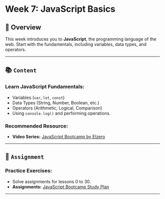 # Week 7: JavaScript Basics

## 🚀 Overview

This week introduces you to **JavaScript**, the programming language of the web. Start with the fundamentals, including variables, data types, and operators.

---

## 📚 `Content`

### Learn JavaScript Fundamentals:

- Variables (`var`, `let`, `const`)
- Data Types (String, Number, Boolean, etc.)
- Operators (Arithmetic, Logical, Comparison)
- Using `console.log()` and performing operations.

### Recommended Resource:

- **Video Series:** [JavaScript Bootcamp by Elzero](https://www.youtube.com/watch?v=GM6dQBmc-Xg&list=PLDoPjvoNmBAx3kiplQR_oeDqLDBUDYwVv)

---

## 📝 `Assignment`

### Practice Exercises:

- Solve assignments for lessons 0 to 30.
- **Assignments:** [JavaScript Bootcamp Study Plan](https://elzero.org/study/javascript-bootcamp-2021-study-plan/)

---
